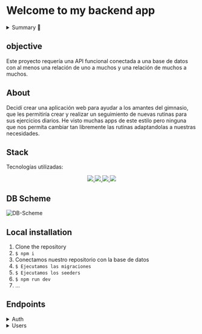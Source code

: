 # Welcome to my backend app

<details>
  <summary>Summary 📝</summary>
  <ol>
    <li><a href="#Objective">Objective</a></li>
    <li><a href="#about">About</a></li>
    <li><a href="#stack">Stack</a></li>
    <li><a href="#DB-Scheme">DB Scheme</a></li>
    <li><a href="#local-installation">Installation</a></li>
    <li><a href="#endpoints">Endpoints</a></li>
  </ol>
</details>

## objective
Este proyecto requería una API funcional conectada a una base de datos con al menos una relación de uno a muchos y una relación de muchos a muchos.

## About
Decidí crear una aplicación web para ayudar a los amantes del gimnasio, que les permitiría crear y realizar un seguimiento de nuevas rutinas para sus ejercicios diarios. He visto muchas apps de este estilo pero ninguna que nos permita cambiar tan libremente las rutinas adaptandolas a nuestras necesidades.    


## Stack
Tecnologías utilizadas:
<div align="center">
<a href="https://www.mongodb.com/">
    <img src= "https://img.shields.io/badge/MongoDB-%234ea94b.svg?style=for-the-badge&logo=mongodb&logoColor=white"/>
</a>
<a href="https://www.expressjs.com/">
    <img src= "https://img.shields.io/badge/express.js-%23404d59.svg?style=for-the-badge&logo=express&logoColor=%2361DAFB"/>
</a>
<a href="https://nodejs.org/es/">
    <img src= "https://img.shields.io/badge/node.js-026E00?style=for-the-badge&logo=node.js&logoColor=white"/>
</a>
<a href="https://developer.mozilla.org/es/docs/Web/JavaScript">
    <img src= "https://img.shields.io/badge/javascipt-EFD81D?style=for-the-badge&logo=javascript&logoColor=black"/>
</a>
 </div>


## DB Scheme
![DB-Scheme](https://i.gyazo.com/23a7d15f2b357f69496a483f997c4432.png)

## Local installation
1. Clone the repository
2. ` $ npm i `
3. Conectamos nuestro repositorio con la base de datos 
4. ``` $ Ejecutamos las migraciones ``` 
5. ``` $ Ejecutamos los seeders ``` 
6. ``` $ npm run dev ``` 
7. ...

## Endpoints

<details>
<summary>Auth</summary>
- AUTH
    - REGISTER
        - BY DEFAULT IS USER.       
            POST http://localhost:4000/api/auth/register
        body:
        ``` js
            {
                "firstName":"Pepe",
                "email":"pepe@pepe.com",
                "password":"123456789"
            }
        ```

    - LOGIN 
        - IT WILL RETURN A TOKEN.
            POST http://localhost:4000/api/auth/login
        body:
        ``` js
            {
                "email":"pepe@pepe.com",
                "password":"123456789"
            }
        ```
</details>
<details>
<summary>Users</summary>
- USERS
    - GET ALL USERS (SUPER_ADMIN)
        - ONLY SUPER_ADMIN IS ALLOWED TO DO THIS ENDPOINT       
            GET http://localhost:4000/api/users
        Auth:
        ``` bearer
            {
                eyJhbGciOiJIUzI1NiIsInR5cCI6IkpXVCJ9.eyJpZCI6MSwiZW1haWwiOiJob2xhQGhvbGEuYWRpb3MiLCJpYXQiOjE3MjA1OTYyNzMsImV4cCI6MTcyMDYwMzQ3M30.QnL_HgGPVLOb0d4iUUuFCeSab1lp3SpOVV_js0T4ExY
            }
        ```
        This token is just an example, it doesn't work.

</details>
